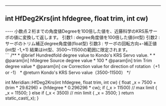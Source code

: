 ----  
<h2><b>int HfDeg2Krs(int hfdegree, float trim, int cw)</b></h2>
----  
小数点２桁までの角度値Degreeを100倍した値を、近藤科学のKRS系サーボの値に変換して返します。  
引数1 : degree角度値を100倍した値(int型)  
引数2 : サーボのトリム補正degree角度値(float型)  
引数3 : サーボの回転方向+-補正値(int型 -1,+1)  
結果はint型、3500〜11500の範囲に限定されます。  
  
<br>  
```  
/**
 * @brief Hundredfold degree value to Kondo's KRS Servo value.
 *
 * @param[in] hfdegree Source degree value * 100
 * @param[in] trim Trim degree value
 * @param[in] cw Correction value for direction of rotation（+1 or -1）
 * @return Kondo's KRS Servo value（3500-11500）
 */

int Meridian::HfDeg2Krs(int hfdegree, float trim, int cw)
{
    float _x = 7500 + (trim * 29.6296) + (hfdegree * 0.296296 * cw);
    if (_x > 11500) // max limit
    {
        _x = 11500;
    }
    else if (_x < 3500) // min limit
    {
        _x = 3500;
    }
    return static_cast<int>(_x);
}
```